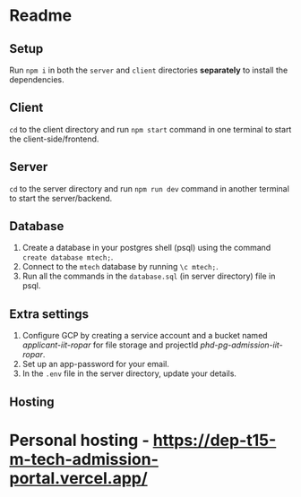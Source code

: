 # Readme

## Setup

Run `npm i` in both the `server` and `client` directories **separately** to install the dependencies.

## Client

`cd` to the client directory and run `npm start` command in one terminal to start the client-side/frontend.

## Server

`cd` to the server directory and run `npm run dev` command in another terminal to start the server/backend.

## Database

1. Create a database in your postgres shell (psql) using the command `create database mtech;`.
2. Connect to the `mtech` database by running `\c mtech;`.
3. Run all the commands in the `database.sql` (in server directory) file in psql.

## Extra settings

1. Configure GCP by creating a service account and a bucket named _applicant-iit-ropar_ for file storage and projectId _phd-pg-admission-iit-ropar_.
2. Set up an app-password for your email.
3. In the `.env` file in the server directory, update your details.


## Hosting
# Personal hosting - https://dep-t15-m-tech-admission-portal.vercel.app/

